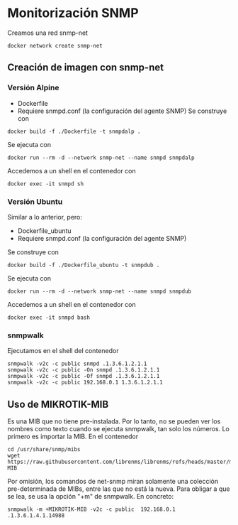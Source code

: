 # Monitorización SNMP
Creamos una red snmp-net
```
docker network create snmp-net
```
## Creación de imagen con snmp-net
### Versión Alpine
* Dockerfile
* Requiere snmpd.conf (la configuración del agente SNMP)
Se construye con
```
docker build -f ./Dockerfile -t snmpdalp .
```
Se ejecuta con 
```
docker run --rm -d --network snmp-net --name snmpd snmpdalp
````
Accedemos a un shell en el contenedor con 
```
docker exec -it snmpd sh
```

### Versión Ubuntu
Similar a lo anterior, pero:
* Dockerfile_ubuntu
* Requiere snmpd.conf (la configuración del agente SNMP)

Se construye con
```
docker build -f ./Dockerfile_ubuntu -t snmpdub .
```
Se ejecuta con 
```
docker run --rm -d --network snmp-net --name snmpd snmpdub
````
Accedemos a un shell en el contenedor con 
```
docker exec -it snmpd bash
```
### snmpwalk
Ejecutamos en el shell del contenedor
```
snmpwalk -v2c -c public snmpd .1.3.6.1.2.1.1
snmpwalk -v2c -c public -On snmpd .1.3.6.1.2.1.1
snmpwalk -v2c -c public -Of snmpd .1.3.6.1.2.1.1
snmpwalk -v2c -c public 192.168.0.1 1.3.6.1.2.1.1
```

## Uso de MIKROTIK-MIB
Es una MIB que no tiene pre-instalada. Por lo tanto, no se pueden ver los nombres como texto cuando se ejecuta snmpwalk, tan solo los números. Lo primero es importar la MIB. En el contenedor
```
cd /usr/share/snmp/mibs
wget https://raw.githubusercontent.com/librenms/librenms/refs/heads/master/mibs/mikrotik/MIKROTIK-MIB
```
Por omisión, los comandos de net-snmp miran solamente una colección pre-determinada de MIBs, entre las que no está la nueva. Para obligar a que se lea, se usa la opción "+m" de snmpwalk. En concreto:
``` 
snmpwalk -m +MIKROTIK-MIB -v2c -c public  192.168.0.1 .1.3.6.1.4.1.14988
```
